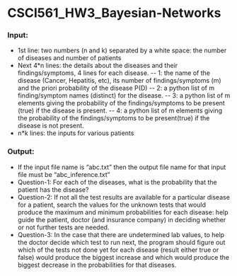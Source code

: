 # CSCI561_HW3_Bayesian-Networks

### Input:
- 1st line: two numbers (n and k) separated by a white space: the number of diseases and number of patients
- Next 4*n lines: the details about the diseases and their findings/symptoms, 4 lines for each disease.
-- 1: the name of the disease (Cancer, Hepatitis, etc), its number of findings/symptoms (m) and the priori probability of the disease P(D)
-- 2: a python list of m finding/symptom names (distinct) for the disease.
-- 3: a python list of m elements giving the probability of the findings/symptoms to be present (true) if the disease is present.
-- 4: a python list of m elements giving the probability of the findings/symptoms to be present(true) if the disease is not present.
- n*k lines: the inputs for various patients

### Output:
- If the input file name is “abc.txt” then the output file name for that input file must be “abc_inference.txt”
- Question-1: For each of the diseases, what is the probability that the patient has the disease?
- Question-2: If not all the test results are available for a particular disease for a patient, search the values for the unknown tests that would produce the maximum and minimum probabilities for each disease: help guide the patient, doctor (and insurance company) in deciding whether or not further tests are needed.
- Question-3: In the case that there are undetermined lab values, to help the doctor decide which test to run next, the program should figure out which of the tests not done yet for each disease (result either true or false) would produce the biggest increase and which would produce the biggest decrease in the probabilities for that diseases.
